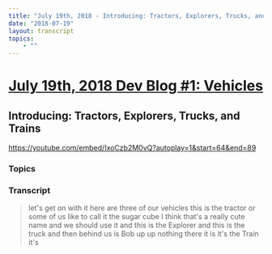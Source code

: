 ```yaml
---
title: "July 19th, 2018 - Introducing: Tractors, Explorers, Trucks, and Trains"
date: "2018-07-19"
layout: transcript
topics: 
    - ""
---
```

# [July 19th, 2018 Dev Blog #1: Vehicles](../2018-07-19.md)
## Introducing: Tractors, Explorers, Trucks, and Trains
https://youtube.com/embed/IxoCzb2M0vQ?autoplay=1&start=64&end=89
### Topics


### Transcript

> let's get on with it
> here are three of our vehicles this is
> the tractor or some of us like to call
> it the sugar cube I think that's a
> really cute name and we should use it
> and this is the Explorer and this is the
> truck and then behind us is Bob up up
> nothing there it is it's the Train it's
